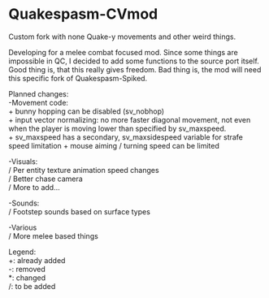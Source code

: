 # Quakespasm-CVmod
Custom fork with none Quake-y movements and other weird things.

Developing for a melee combat focused mod. Since some things are impossible in QC, I decided to add some functions to the source port itself. Good thing is, that this really gives freedom. Bad thing is, the mod will need this specific fork of Quakespasm-Spiked.

Planned changes:  
-Movement code:  
        + bunny hopping can be disabled (sv_nobhop)  
        + input vector normalizing: no more faster diagonal movement, not even when the player is moving lower than specified by sv_maxspeed.  
        + sv_maxspeed has a secondary, sv_maxsidespeed variable for strafe speed limitation
        + mouse aiming / turning speed can be limited  

-Visuals:  
        / Per entity texture animation speed changes  
        / Better chase camera  
        / More to add...  
	
-Sounds:  
        / Footstep sounds based on surface types  
	
-Various  
        / More melee based things  

Legend:  
+: already added  
-: removed  
*: changed  
/: to be added  
